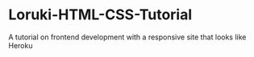 # Loruki-HTML-CSS-Tutorial
A tutorial on frontend development with a responsive site that looks like Heroku
